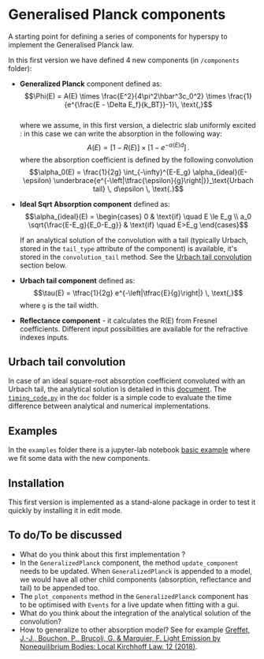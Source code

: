 # Generalised Planck components

A starting point for defining a series of components for hyperspy to implement the Generalised Planck law. 

In this first version we have defined 4 new components (in `/components` folder):

 - **Generalized Planck** component defined as:
   $$\Phi(E) = A(E) \times \frac{E^2}{4\pi^2\hbar^3c_0^2} \times 
                \frac{1}{e^{\frac{E - \Delta E_f}{k_BT}}-1}\, \text{,}$$  
   where we assume, in this first version, a dielectric slab uniformly excited : in this case we can write the absorption in the following way:
   $$A(E) = \left[1-R(E)\right]\times\left[1-e^{-\alpha(E)d}\right] \, \text{.}$$
   where the absorption coefficient is defined by the following convolution
   $$\alpha_0(E) = \frac{1}{2g} \int_{-\infty}^{E-E_g} 
                \alpha_{ideal}(E-\epsilon) 
                \underbrace{e^{-\left|\tfrac{\epsilon}{g}\right|}}_\text{Urbach tail} 
                \, d\epsilon \, \text{.}$$ 
 - **Ideal Sqrt Absorption component** defined as:
   $$\alpha_{ideal}(E) = 
                \begin{cases}
                0 & \text{if} \quad E \le E_g \\
                a_0 \sqrt{\frac{E-E_g}{E_0-E_g}} & \text{if} \quad E>E_g
                \end{cases}$$

   If an analytical solution of the convolution with a tail (typically Urbach, stored in the `tail_type` attribute of the component) is available, it's stored in the `convolution_tail` method. See the [Urbach tail convolution](#Urbach-tail-convolution) section below.
 - **Urbach tail component** defined as:
   $$\tau(E) = \tfrac{1}{2g} e^{-\left|\tfrac{E}{g}\right|} \, \text{,}$$
   where `g` is the tail width.
   
 - **Reflectance component** - it calculates the R(E) from Fresnel coefficients.
   Different input possibilities are available for the refractive indexes inputs.


## Urbach tail convolution
In case of an ideal square-root absorption coefficient convoluted with an Urbach tail, the analytical solution is detailed in this [document](./doc/241216_analytic_conv.pdf). The [`timing_code.py`](./doc/timing_code.py) in the `doc` folder is a simple code to evaluate the time difference between analytical and numerical implementations.

## Examples

In the `examples` folder there is a jupyter-lab notebook [basic example](./examples/basic_example.ipynb)  where we fit some data with the new components.

## Installation

This first version is implemented as a stand-alone package in order to test it quickly by installing it in edit mode.

## To do/To be discussed
 - What do you think about this first implementation ?
 - In the `GeneralizedPlanck` component, the method `update_component` needs to be updated. When `GeneralizedPlanck` is appended to a model, we would have all other child components (absorption, reflectance and tail) to be appended too.
 - The `plot_components` method in the `GeneralizedPlanck` component has to be optimised with `Events` for a live update when fitting with a gui.
 - What do you think about the integration of the analytical solution of the convolution?
 - How to generalize to other absorption model? See for example [Greffet, J.-J., Bouchon, P., Brucoli, G. & Marquier, F. Light Emission by Nonequilibrium Bodies: Local Kirchhoff Law. 12 (2018)](https://doi.org/10.1103/PhysRevX.8.021008).


